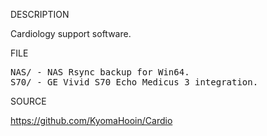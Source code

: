 
DESCRIPTION

Cardiology support software.

FILE
<pre>
NAS/ - NAS Rsync backup for Win64.
S70/ - GE Vivid S70 Echo Medicus 3 integration.
</pre>
SOURCE

https://github.com/KyomaHooin/Cardio

